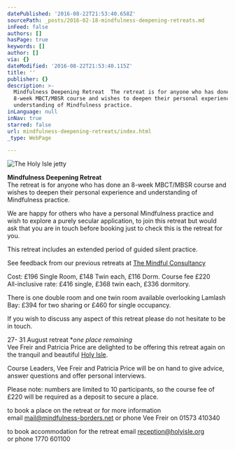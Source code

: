 ```yaml
---
datePublished: '2016-08-22T21:53:40.658Z'
sourcePath: _posts/2016-02-18-mindfulness-deepening-retreats.md
inFeed: false
authors: []
hasPage: true
keywords: []
author: []
via: {}
dateModified: '2016-08-22T21:53:40.115Z'
title: ''
publisher: {}
description: >-
  Mindfulness Deepening Retreat  The retreat is for anyone who has done an
  8-week MBCT/MBSR course and wishes to deepen their personal experience and
  understanding of Mindfulness practice.
inLanguage: null
inNav: true
starred: false
url: mindfulness-deepening-retreats/index.html
_type: WebPage

---
```

![The Holy Isle jetty](https://the-grid-user-content.s3-us-west-2.amazonaws.com/b195b80b-4b72-4148-a2e9-ef9a3ac2f7fc.jpg)

**Mindfulness Deepening Retreat**  
The retreat is for anyone who has done an 8-week MBCT/MBSR course and wishes to deepen their personal experience and understanding of Mindfulness practice.

We are happy for others who have a personal Mindfulness practice and wish to explore a purely secular application, to join this retreat but would ask that you are in touch before booking just to check this is the retreat for you.

This retreat includes an extended period of guided silent practice.

See feedback from our previous retreats at [The Mindful Consultancy][0]

Cost: £196 Single Room, £148 Twin each, £116 Dorm. Course fee £220  
All-inclusive rate: £416 single, £368 twin each, £336 dormitory.

There is one double room and one twin room available overlooking Lamlash Bay: £394 for two sharing or £460 for single occupancy.

If you wish to discuss any aspect of this retreat please do not hesitate to be in touch.

27- 31 August retreat \*_one place remaining_  
Vee Freir and Patricia Price are delighted to be offering this retreat again on the tranquil and beautiful [Holy Isle][1].

Course Leaders, Vee Freir and Patricia Price will be on hand to give advice, answer questions and offer personal interviews.

Please note: numbers are limited to 10 participants, so the course fee of £220 will be required as a deposit to secure a place.

to book a place on the retreat or for more information   
email mail@mindfulness-borders.net or phone Vee Freir on 01573 410340

to book accommodation for the retreat email [reception@holyisle.org][2]  
or phone 1770 601100

[0]: http://www.themindfulconsultancy.co.uk/
[1]: https://en.wikipedia.org/wiki/Holy_Isle,_Firth_of_Clyde
[2]: reception@holyisle.org